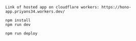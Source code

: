 ```Link of hosted app on cloudflare workers: https://hono-app.priyans34.workers.dev/```
```
npm install
npm run dev
```

```
npm run deploy
```
